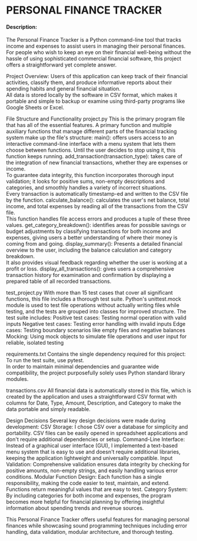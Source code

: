 # PERSONAL FINANCE TRACKER
#### Description: 
   The Personal Finance Tracker is a Python command-line tool that tracks income and expenses to assist users in managing their personal finances.  
    For people who wish to keep an eye on their financial well-being without the hassle of using sophisticated commercial financial software, this project offers a straightforward yet complete answer.

Project Overview: 
    Users of this application can keep track of their financial activities, 
    classify them, and produce informative reports about their spending habits and general financial situation.  
    All data is stored locally by the software in CSV format, 
    which makes it portable and simple to backup or examine using third-party programs like Google Sheets or Excel.

File Structure and Functionality
    project.py
    This is the primary program file that has all of the essential features. 
    A primary function and multiple auxiliary functions that manage different parts of the financial tracking system make up the file's structure:
        main(): offers users access to an interactive command-line interface with a menu system that lets them choose between functions. 
            Until the user decides to stop using it, this function keeps running.
        add_transaction(transaction_type): takes care of the integration of new financial transactions, whether they are expenses or income.  
            To guarantee data integrity, this function incorporates thorough input validation; it looks for positive sums, non-empty descriptions and categories, and smoothly handles a variety of incorrect situations.  
            Every transaction is automatically timestamp-ed and written to the CSV file by the function.
        calculate_balance(): calculates the user's net balance, total income, and total expenses by reading all of the transactions from the CSV file.  
            This function handles file access errors and produces a tuple of these three values.
        get_category_breakdown(): identifies areas for possible savings or budget adjustments by classifying transactions for both income and expenses, 
            giving users a better understanding of where their money is coming from and going.
        display_summary(): Presents a detailed financial overview to the user, including the balance calculation and category breakdown.  
            It also provides visual feedback regarding whether the user is working at a profit or loss.
        display_all_transactions(): gives users a comprehensive transaction history for examination and confirmation by displaying a prepared table of all recorded transactions.

   test_project.py
    With more than 15 test cases that cover all significant functions, this file includes a thorough test suite. 
    Python's unittest.mock module is used to test file operations without actually writing files while testing, and the tests are grouped into classes for improved structure.
    The test suite includes:
        Positive test cases: Testing normal operation with valid inputs
        Negative test cases: Testing error handling with invalid inputs
        Edge cases: Testing boundary scenarios like empty files and negative balances
        Mocking: Using mock objects to simulate file operations and user input for reliable, isolated testing
    
   requirements.txt
    Contains the single dependency required for this project:
        To run the test suite, use pytest.  
        In order to maintain minimal dependencies and guarantee wide compatibility, the project purposefully solely uses Python standard library modules.

  transactions.csv
    All financial data is automatically stored in this file, 
    which is created by the application and uses a straightforward CSV format with columns for Date, Type, Amount, Description, and Category to make the data portable and simply readable.

Design Decisions
    Several key design decisions were made during development:
    CSV Storage: I chose CSV over a database for simplicity and portability. CSV files can be easily opened in spreadsheet applications and don't require additional dependencies or setup.
    Command-Line Interface: Instead of a graphical user interface (GUI), I implemented a text-based menu system that is easy to use and doesn't require additional libraries, keeping the application lightweight and universally compatible.
    Input Validation: Comprehensive validation ensures data integrity by checking for positive amounts, non-empty strings, and easily handling various error conditions. 
    Modular Function Design: Each function has a single responsibility, making the code easier to test, maintain, and extend. Functions return meaningful values that are easy to test.
    Category System: By including categories for both income and expenses, the program becomes more helpful for financial planning by offering insightful information about spending trends and revenue sources.


This Personal Finance Tracker offers useful features for managing personal finances while showcasing sound programming techniques including error handling, data validation, modular architecture, and thorough testing.
